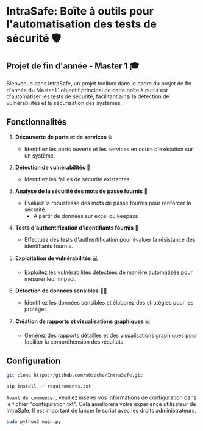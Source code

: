 # IntraSafe: Boîte à outils pour l'automatisation des tests de sécurité 🛡️

## Projet de fin d'année - Master 1 🎓

Bienvenue dans IntraSafe, un projet toolbox dans le cadre du projet de fin d'année du Master 
L' objectif principal de cette boîte à outils est d'automatiser les tests de sécurité, facilitant ainsi la détection de vulnérabilités et la sécurisation des systèmes.

## Fonctionnalités

1. **Découverte de ports et de services** 🌐
   - Identifiez les ports ouverts et les services en cours d'exécution sur un système.

2. **Détection de vulnérabilités** 🚨
    - Identifiez les failles de sécurité existantes 
    
3. **Analyse de la sécurité des mots de passe fournis** 🔐
   - Évaluez la robustesse des mots de passe fournis pour renforcer la sécurité. 
        - A partir de données sur excel ou keepass

4. **Tests d'authentification d'identifiants fournis** 🤖
   - Effectuez des tests d'authentification pour évaluer la résistance des identifiants fournis.

5. **Exploitation de vulnérabilités** 💻
   - Exploitez les vulnérabilités détectées de manière automatisée pour mesurer leur impact.

6. **Détection de données sensibles** 🕵️‍♂️
   - Identifiez les données sensibles et élaborez des stratégies pour les protéger.

7. **Création de rapports et visualisations graphiques** 📊
   - Générez des rapports détaillés et des visualisations graphiques pour faciliter la compréhension des résultats.

## Configuration

```bash
git clone https://github.com/s0seche/IntraSafe.git
```
```bash
pip install -r requirements.txt
```

`Avant de commencer`, veuillez insérer vos informations de configuration dans le fichier "configuration.txt". Cela améliorera votre experience utilisateur de IntraSafe. Il est important de lançer le script avec les droits administrateurs.

```bash
sudo python3 main.py
```
